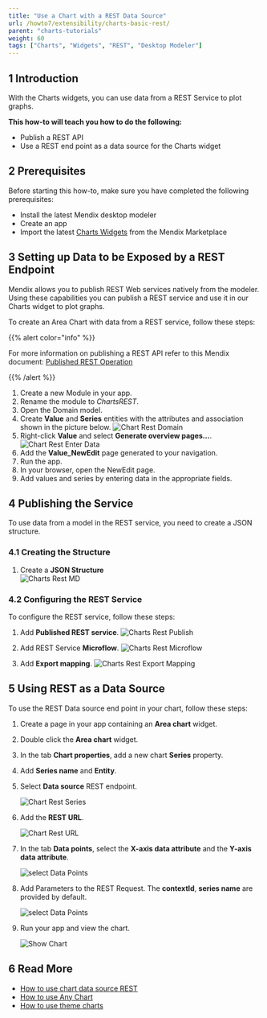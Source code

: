 ```yaml
---
title: "Use a Chart with a REST Data Source"
url: /howto7/extensibility/charts-basic-rest/
parent: "charts-tutorials"
weight: 60
tags: ["Charts", "Widgets", "REST", "Desktop Modeler"]
---
```


## 1 Introduction

With the Charts widgets, you can use data from a REST Service to plot graphs.

**This how-to will teach you how to do the following:**

* Publish a REST API
* Use a REST end point as a data source for the Charts widget

## 2 Prerequisites

Before starting this how-to, make sure you have completed the following prerequisites:

* Install the latest Mendix desktop modeler
* Create an app
* Import the latest [Charts Widgets](/appstore/widgets/charts/) from the Mendix Marketplace

## 3 Setting up Data to be Exposed by a REST Endpoint

Mendix allows you to publish REST Web services natively from the modeler. Using these capabilities you can publish a REST service and use it in our Charts widget to plot graphs.

To create an Area Chart with data from a REST service, follow these steps:

{{% alert color="info" %}}

For more information on publishing a REST API refer to this Mendix document: [Published REST Operation](/refguide7/published-rest-operation/)

{{% /alert %}}

1. Create a new Module in your app.
1. Rename the module to *ChartsREST*.
1. Open the Domain model.
1. Create **Value** and **Series** entities with the attributes and association shown in the picture below.
    ![Chart Rest Domain](/attachments/howto7/extensibility/charts-tutorials/charts-basic-rest/charts-rest-domain.png)  
1. Right-click **Value** and select **Generate overview pages...**.
    ![Chart Rest Enter Data](/attachments/howto7/extensibility/charts-tutorials/charts-basic-create/charts-rest-generate-overview-pages.png)
1. Add the **Value_NewEdit** page generated to your navigation.
1. Run the app.
1. In your browser, open the NewEdit page.
1. Add values and series by entering data in the appropriate fields.

## 4 Publishing the Service

To use data from a model in the REST service, you need to create a JSON structure.

### 4.1 Creating the Structure

1. Create a **JSON Structure**  
    ![Charts Rest MD](/attachments/howto7/extensibility/charts-tutorials/charts-basic-rest/chart-series-json-structure.png)

### 4.2 Configuring the REST Service

To configure the REST service, follow these steps:

1. Add **Published REST service**.
    ![Charts Rest Publish](/attachments/howto7/extensibility/charts-tutorials/charts-basic-rest/charts-rest-publish.png)

1. Add REST Service **Microflow**.
    ![Charts Rest Microflow](/attachments/howto7/extensibility/charts-tutorials/charts-basic-rest/charts-rest-microflow.png)

1. Add **Export mapping**.
    ![Charts Rest Export Mapping](/attachments/howto7/extensibility/charts-tutorials/charts-basic-rest/charts-rest-export-mapping.png)

## 5 Using REST as a Data Source

To use the REST Data source end point in your chart, follow these steps:

1. Create a page in your app containing an **Area chart** widget.

1. Double click the **Area chart** widget.

1. In the tab **Chart properties**, add a new chart **Series** property.

1. Add **Series name** and **Entity**.

1. Select **Data source** REST endpoint.

    ![Chart Rest Series](/attachments/howto7/extensibility/charts-tutorials/charts-basic-rest/charts-rest-series.png)

1. Add the **REST URL**.

    ![Chart Rest URL](/attachments/howto7/extensibility/charts-tutorials/charts-basic-rest/charts-rest-url.png)

1. In the tab **Data points**, select the **X-axis data attribute** and the **Y-axis data attribute**.

    ![select Data Points](/attachments/howto7/extensibility/charts-tutorials/charts-basic-create/charts-data-points.png)  

1. Add Parameters to the REST Request. The **contextId**, **series name** are provided by default.

    ![select Data Points](/attachments/howto7/extensibility/charts-tutorials/charts-basic-rest/charts-rest-parameters.png) 

1. Run your app and view the chart.

    ![Show Chart](/attachments/howto7/extensibility/charts-tutorials/charts-basic-rest/charts-rest-area-chart.png)

## 6 Read More

* [How to use chart data source REST](/howto7/extensibility/charts-basic-create/)
* [How to use Any Chart](/howto7/extensibility/charts-any-usage/)
* [How to use theme charts](/howto7/extensibility/charts-theme/)
